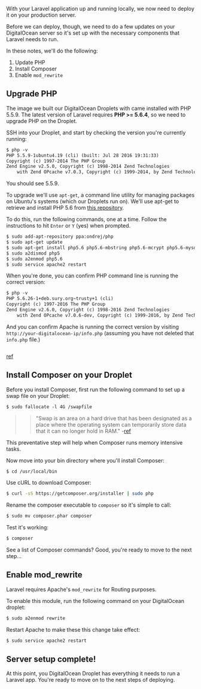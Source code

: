 With your Laravel application up and running locally, we now need to deploy it on your production server.

Before we can deploy, though, we need to do a few updates on your DigitalOcean server so it's set up with the necessary components that Laravel needs to run.

In these notes, we'll do the following:

1. Update PHP
2. Install Composer
3. Enable `mod_rewrite`



## Upgrade PHP
The image we built our DigitalOcean Droplets with came installed with PHP 5.5.9. The latest version of Laravel requires **PHP >= 5.6.4**, so we need to upgrade PHP on the Droplet.

SSH into your Droplet, and start by checking the version you're currently running:

```xml
$ php -v
PHP 5.5.9-1ubuntu4.19 (cli) (built: Jul 28 2016 19:31:33)
Copyright (c) 1997-2014 The PHP Group
Zend Engine v2.5.0, Copyright (c) 1998-2014 Zend Technologies
    with Zend OPcache v7.0.3, Copyright (c) 1999-2014, by Zend Technologies
```

You should see 5.5.9.

To upgrade we'll use `apt-get`, a command line utility for managing packages on Ubuntu's systems (which our Droplets run on). We'll use apt-get to retrieve and install PHP 5.6 from [this repository](https://launchpad.net/~ondrej/+archive/ubuntu/php/+index).

To do this, run the following commands, one at a time. Follow the instructions to hit `Enter` or `Y` (yes) when prompted.

```xml
$ sudo add-apt-repository ppa:ondrej/php
$ sudo apt-get update
$ sudo apt-get install php5.6 php5.6-mbstring php5.6-mcrypt php5.6-mysql php5.6-xml zip unzip
$ sudo a2dismod php5
$ sudo a2enmod php5.6
$ sudo service apache2 restart
```

When you're done, you can confirm PHP command line is running the correct version:

```xml
$ php -v
PHP 5.6.26-1+deb.sury.org~trusty+1 (cli)
Copyright (c) 1997-2016 The PHP Group
Zend Engine v2.6.0, Copyright (c) 1998-2016 Zend Technologies
    with Zend OPcache v7.0.6-dev, Copyright (c) 1999-2016, by Zend Technologies
```

And you can confirm Apache is running the correct version by visiting `http://your-digitalocean-ip/info.php` (assuming you have not deleted that `info.php` file.)

<img src='http://making-the-internet.s3.amazonaws.com/laravel-digitalocean-post-php-upgrade-apache@2x.png' style='max-width:654px;' alt=''>

[ref](https://help.ubuntu.com/community/Repositories/CommandLine)


## Install Composer on your Droplet

Before you install Composer, first run the following command to set up a swap file on your Droplet:

```xml
$ sudo fallocate -l 4G /swapfile
```

>> "Swap is an area on a hard drive that has been designated as a place where the operating system can temporarily store data that it can no longer hold in RAM." -[ref](https://www.digitalocean.com/community/tutorials/how-to-add-swap-on-ubuntu-14-04)

This preventative step will help when Composer runs memory intensive tasks.


Now move into your bin directory where you'll install Composer:

```bash
$ cd /usr/local/bin
```

Use cURL to download Composer:

```bash
$ curl -sS https://getcomposer.org/installer | sudo php
```

Rename the composer executable to `composer` so it's simple to call:

```bash
$ sudo mv composer.phar composer
```

Test it's working:

```bash
$ composer
```

See a list of Composer commands? Good, you're ready to move to the next step...




## Enable mod_rewrite
Laravel requires Apache's `mod_rewrite` for Routing purposes.

To enable this module, run the following command on your DigitalOcean droplet:

```xml
$ sudo a2enmod rewrite
```

Restart Apache to make these this change take effect:
```xml
$ sudo service apache2 restart
```


## Server setup complete!
At this point, you DigitalOcean Droplet has everything it needs to run a Laravel app. You're ready to move on to the next steps of deploying.
